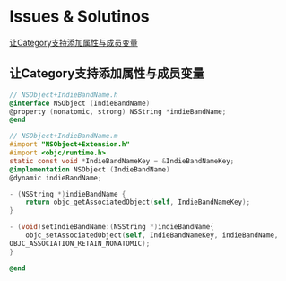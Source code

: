 # Issues & Solutinos

[让Category支持添加属性与成员变量](#让-category-支持添加属性与成员变量)

## 让Category支持添加属性与成员变量

```objective-c
// NSObject+IndieBandName.h
@interface NSObject (IndieBandName)
@property (nonatomic, strong) NSString *indieBandName;
@end
```

```objective-c
// NSObject+IndieBandName.m    
#import "NSObject+Extension.h"
#import <objc/runtime.h>
static const void *IndieBandNameKey = &IndieBandNameKey;    
@implementation NSObject (IndieBandName)
@dynamic indieBandName;

- (NSString *)indieBandName {
    return objc_getAssociatedObject(self, IndieBandNameKey);
}

- (void)setIndieBandName:(NSString *)indieBandName{
    objc_setAssociatedObject(self, IndieBandNameKey, indieBandName,
OBJC_ASSOCIATION_RETAIN_NONATOMIC);
}

@end
```
